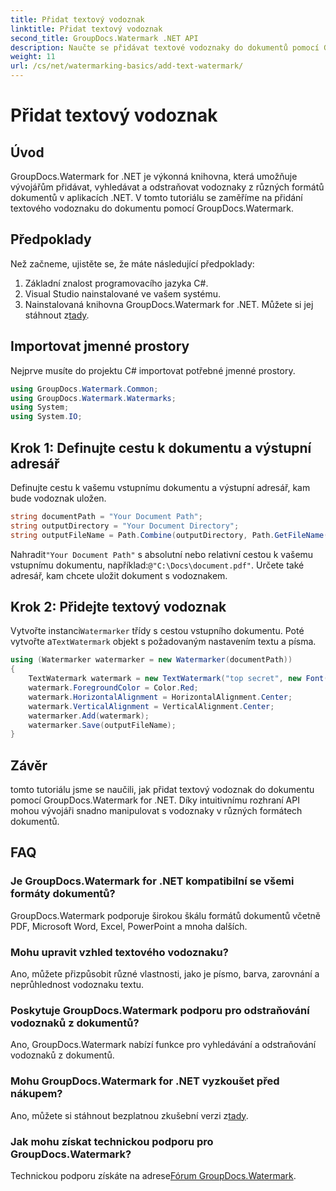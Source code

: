 ```yaml
---
title: Přidat textový vodoznak
linktitle: Přidat textový vodoznak
second_title: GroupDocs.Watermark .NET API
description: Naučte se přidávat textové vodoznaky do dokumentů pomocí Groupdocs Watermark for .NET pomocí tohoto podrobného průvodce.
weight: 11
url: /cs/net/watermarking-basics/add-text-watermark/
---
```


# Přidat textový vodoznak

## Úvod
GroupDocs.Watermark for .NET je výkonná knihovna, která umožňuje vývojářům přidávat, vyhledávat a odstraňovat vodoznaky z různých formátů dokumentů v aplikacích .NET. V tomto tutoriálu se zaměříme na přidání textového vodoznaku do dokumentu pomocí GroupDocs.Watermark.
## Předpoklady
Než začneme, ujistěte se, že máte následující předpoklady:
1. Základní znalost programovacího jazyka C#.
2. Visual Studio nainstalované ve vašem systému.
3.  Nainstalovaná knihovna GroupDocs.Watermark for .NET. Můžete si jej stáhnout z[tady](https://releases.groupdocs.com/Watermark/net/).

## Importovat jmenné prostory
Nejprve musíte do projektu C# importovat potřebné jmenné prostory.
```csharp
using GroupDocs.Watermark.Common;
using GroupDocs.Watermark.Watermarks;
using System;
using System.IO;
```
## Krok 1: Definujte cestu k dokumentu a výstupní adresář
Definujte cestu k vašemu vstupnímu dokumentu a výstupní adresář, kam bude vodoznak uložen.
```csharp
string documentPath = "Your Document Path";
string outputDirectory = "Your Document Directory";
string outputFileName = Path.Combine(outputDirectory, Path.GetFileName(documentPath));
```
 Nahradit`"Your Document Path"` s absolutní nebo relativní cestou k vašemu vstupnímu dokumentu, například:`@"C:\Docs\document.pdf"`. Určete také adresář, kam chcete uložit dokument s vodoznakem.
## Krok 2: Přidejte textový vodoznak
 Vytvořte instanci`Watermarker` třídy s cestou vstupního dokumentu. Poté vytvořte a`TextWatermark` objekt s požadovaným nastavením textu a písma.
```csharp
using (Watermarker watermarker = new Watermarker(documentPath))
{
    TextWatermark watermark = new TextWatermark("top secret", new Font("Arial", 36));
    watermark.ForegroundColor = Color.Red;
    watermark.HorizontalAlignment = HorizontalAlignment.Center;
    watermark.VerticalAlignment = VerticalAlignment.Center;
    watermarker.Add(watermark);
    watermarker.Save(outputFileName);
}
```

## Závěr
tomto tutoriálu jsme se naučili, jak přidat textový vodoznak do dokumentu pomocí GroupDocs.Watermark for .NET. Díky intuitivnímu rozhraní API mohou vývojáři snadno manipulovat s vodoznaky v různých formátech dokumentů.
## FAQ
### Je GroupDocs.Watermark for .NET kompatibilní se všemi formáty dokumentů?
GroupDocs.Watermark podporuje širokou škálu formátů dokumentů včetně PDF, Microsoft Word, Excel, PowerPoint a mnoha dalších.
### Mohu upravit vzhled textového vodoznaku?
Ano, můžete přizpůsobit různé vlastnosti, jako je písmo, barva, zarovnání a neprůhlednost vodoznaku textu.
### Poskytuje GroupDocs.Watermark podporu pro odstraňování vodoznaků z dokumentů?
Ano, GroupDocs.Watermark nabízí funkce pro vyhledávání a odstraňování vodoznaků z dokumentů.
### Mohu GroupDocs.Watermark for .NET vyzkoušet před nákupem?
 Ano, můžete si stáhnout bezplatnou zkušební verzi z[tady](https://releases.groupdocs.com/).
### Jak mohu získat technickou podporu pro GroupDocs.Watermark?
 Technickou podporu získáte na adrese[Fórum GroupDocs.Watermark](https://forum.groupdocs.com/c/watermark/19).